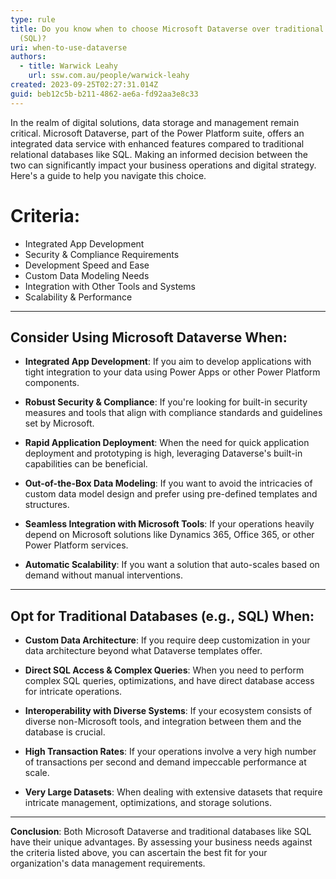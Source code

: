 ```yaml
---
type: rule
title: Do you know when to choose Microsoft Dataverse over traditional databases
  (SQL)?
uri: when-to-use-dataverse
authors:
  - title: Warwick Leahy
    url: ssw.com.au/people/warwick-leahy
created: 2023-09-25T02:27:31.014Z
guid: beb12c5b-b211-4862-ae6a-fd92aa3e8c33
---
```

In the realm of digital solutions, data storage and management remain critical. Microsoft Dataverse, part of the Power Platform suite, offers an integrated data service with enhanced features compared to traditional relational databases like SQL. Making an informed decision between the two can significantly impact your business operations and digital strategy. Here's a guide to help you navigate this choice.
<!--endintro-->






# Criteria:
- Integrated App Development
- Security & Compliance Requirements
- Development Speed and Ease
- Custom Data Modeling Needs
- Integration with Other Tools and Systems
- Scalability & Performance

---

## Consider Using Microsoft Dataverse When:

- **Integrated App Development**: If you aim to develop applications with tight integration to your data using Power Apps or other Power Platform components.
  
- **Robust Security & Compliance**: If you're looking for built-in security measures and tools that align with compliance standards and guidelines set by Microsoft.
  
- **Rapid Application Deployment**: When the need for quick application deployment and prototyping is high, leveraging Dataverse's built-in capabilities can be beneficial.
  
- **Out-of-the-Box Data Modeling**: If you want to avoid the intricacies of custom data model design and prefer using pre-defined templates and structures.
  
- **Seamless Integration with Microsoft Tools**: If your operations heavily depend on Microsoft solutions like Dynamics 365, Office 365, or other Power Platform services.
  
- **Automatic Scalability**: If you want a solution that auto-scales based on demand without manual interventions.

---

## Opt for Traditional Databases (e.g., SQL) When:

- **Custom Data Architecture**: If you require deep customization in your data architecture beyond what Dataverse templates offer.
  
- **Direct SQL Access & Complex Queries**: When you need to perform complex SQL queries, optimizations, and have direct database access for intricate operations.
  
- **Interoperability with Diverse Systems**: If your ecosystem consists of diverse non-Microsoft tools, and integration between them and the database is crucial.

- **High Transaction Rates**: If your operations involve a very high number of transactions per second and demand impeccable performance at scale.
  
- **Very Large Datasets**: When dealing with extensive datasets that require intricate management, optimizations, and storage solutions.


---

**Conclusion**: 
Both Microsoft Dataverse and traditional databases like SQL have their unique advantages. By assessing your business needs against the criteria listed above, you can ascertain the best fit for your organization's data management requirements.
